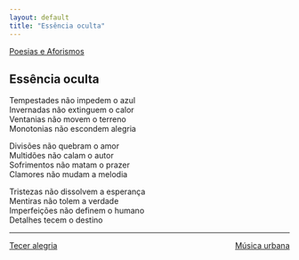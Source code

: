 ```yaml
---
layout: default
title: "Essência oculta"
--- 
```




[Poesias e Aforismos](./)

## Essência oculta

Tempestades não impedem o azul  
Invernadas não extinguem o calor  
Ventanias não movem o terreno  
Monotonias não escondem alegria

Divisões não quebram o amor  
Multidões não calam o autor  
Sofrimentos não matam o prazer  
Clamores não mudam a melodia

Tristezas não dissolvem a esperança  
Mentiras não tolem a verdade  
Imperfeições não definem o humano  
Detalhes tecem o destino

---

<div style="display: flex; justify-content: space-between;">
  <a href="./tecer-alegria.html">Tecer alegria</a>
  <a href="./musica-urbana.html">Música urbana</a>
</div>
